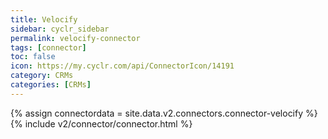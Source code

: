 ```yaml
---
title: Velocify
sidebar: cyclr_sidebar
permalink: velocify-connector
tags: [connector]
toc: false
icon: https://my.cyclr.com/api/ConnectorIcon/14191
category: CRMs
categories: [CRMs]
---
```

{% assign connectordata = site.data.v2.connectors.connector-velocify %}
{% include v2/connector/connector.html %}	